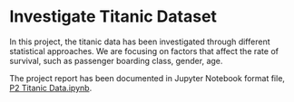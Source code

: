 # Investigate Titanic Dataset

In this project, the titanic data has been investigated through different statistical approaches. We are focusing on factors that affect the rate of survival, such as passenger boarding class, gender, age.

The project report has been documented in Jupyter Notebook format file, [P2 Titanic Data.ipynb](https://github.com/nanli-7/nanodegree-titanic-analysis/blob/master/P2%20Titanic%20Data.ipynb).
